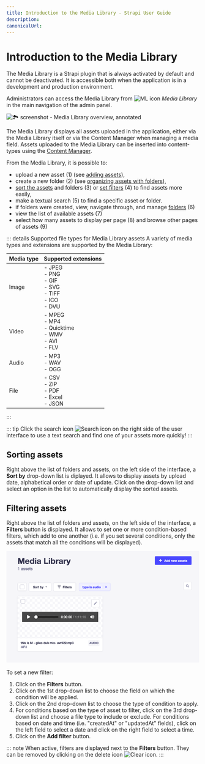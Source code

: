 ```yaml
---
title: Introduction to the Media Library - Strapi User Guide
description:
canonicalUrl:
---
```


<!-- TODO: update SEO -->

# Introduction to the Media Library

The Media Library is a Strapi plugin that is always activated by default and cannot be deactivated. It is accessible both when the application is in a development and production environment.

Administrators can access the Media Library from ![ML icon](../assets/icons/media_library.svg) _Media Library_ in the main navigation of the admin panel.

![🏞 screenshot - Media Library overview, annotated]()

The Media Library displays all assets uploaded in the application, either via the Media Library itself or via the Content Manager when managing a media field. Assets uploaded to the Media Library can be inserted into content-types using the [Content Manager](/user-docs/latest/content-manager/writing-content.md#filling-up-fields).

From the Media Library, it is possible to:

- upload a new asset (1) (see [adding assets](/user-docs/latest/media-library/adding-assets.md)),
- create a new folder (2) (see [organizing assets with folders](/user-docs/latest/media-library/organizing-assets-with-folders.md)),
- [sort the assets](#sorting-assets) and folders (3) or [set filters](#filtering-assets) (4) to find assets more easily,
- make a textual search (5) to find a specific asset or folder.
- if folders were created, view, navigate through, and manage [folders](/user-docs/latest/media-library/organizing-assets-with-folders.md) (6)
- view the list of available assets (7)
- select how many assets to display per page (8) and browse other pages of assets (9)

<!-- TODO: use in details block or re-move to intro -->
::: details Supported file types for Media Library assets
A variety of media types and extensions are supported by the Media Library:

| Media type | Supported extensions                                          |
|------------|---------------------------------------------------------------|
| Image      | - JPEG<br>- PNG<br>- GIF<br>- SVG<br>- TIFF<br>- ICO<br>- DVU |
| Video      | - MPEG<br>- MP4<br>- Quicktime<br>- WMV<br>- AVI<br>- FLV     |
| Audio      | - MP3<br>- WAV<br>- OGG                                       |
| File       | - CSV<br>- ZIP<br>- PDF<br>- Excel<br>- JSON                  |
:::

<!-- ? not sure if this tip is useful at all or where it should be placed? 🤔 -->
::: tip
Click the search icon ![Search icon](../assets/icons/search.svg) on the right side of the user interface to use a text search and find one of your assets more quickly!
:::

## Sorting assets

Right above the list of folders and assets, on the left side of the interface, a **Sort by** drop-down list is diplayed. It allows to display assets by upload date, alphabetical order or date of update. Click on the drop-down list and select an option in the list to automatically display the sorted assets.

<!-- TODO: add screenshot? -->

## Filtering assets

Right above the list of folders and assets, on the left side of the interface, a **Filters** button is displayed. It allows to set one or more condition-based filters, which add to one another (i.e. if you set several conditions, only the assets that match all the conditions will be displayed).

<!-- TODO: improve/replace screenshot -->
![Filters in the Media Library](../assets/media-library/media-lib--filters.png)

To set a new filter:

1. Click on the **Filters** button.
2. Click on the 1st drop-down list to choose the field on which the condition will be applied.
3. Click on the 2nd drop-down list to choose the type of condition to apply.
4. For conditions based on the type of asset to filter, click on the 3rd drop-down list and choose a file type to include or exclude. For conditions based on date and time (i.e. "createdAt" or "updatedAt" fields), click on the left field to select a date and click on the right field to select a time.
5. Click on the **Add filter** button.

::: note
When active, filters are displayed next to the **Filters** button. They can be removed by clicking on the delete icon ![Clear icon](../assets/icons/clear.svg).
:::
